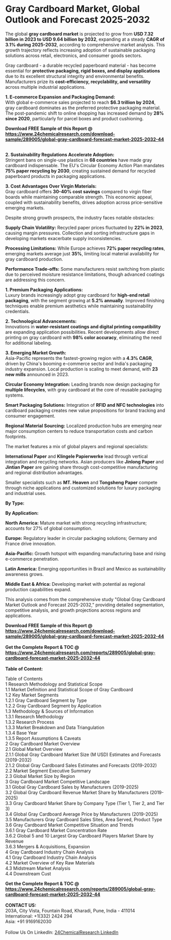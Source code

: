 <h1>Gray Cardboard Market, Global Outlook and Forecast 2025-2032</h1><p>The global <strong>gray cardboard market</strong> is projected to grow from <strong>USD 7.32 billion in 2023 to USD 9.64 billion by 2032</strong>, expanding at a steady <strong>CAGR of 3.1% during 2025-2032</strong>, according to comprehensive market analysis. This growth trajectory reflects increasing adoption of sustainable packaging solutions across retail, electronics, and consumer goods sectors.</p><p>Gray cardboard - a durable recycled paperboard material - has become essential for <strong>protective packaging, rigid boxes, and display applications</strong> due to its excellent structural integrity and environmental benefits. Manufacturers prize its <strong>cost-efficiency, recyclability, and versatility</strong> across multiple industrial applications.</p><p><strong>1. E-commerce Expansion and Packaging Demand:</strong><br>
With global e-commerce sales projected to reach <strong>$6.3 trillion by 2024</strong>, gray cardboard dominates as the preferred protective packaging material. The post-pandemic shift to online shopping has increased demand by <strong>28% since 2020</strong>, particularly for parcel boxes and product cushioning.</p><div><b>Download FREE Sample of this Report @ 
            <a href="https://www.24chemicalresearch.com/download-sample/289005/global-gray-cardboard-forecast-market-2025-2032-44">
            https://www.24chemicalresearch.com/download-sample/289005/global-gray-cardboard-forecast-market-2025-2032-44</a></b></div><br><p><strong>2. Sustainability Regulations Accelerate Adoption:</strong><br>
Stringent bans on single-use plastics in <strong>68 countries</strong> have made gray cardboard indispensable. The EU's Circular Economy Action Plan mandates <strong>75% paper recycling by 2030</strong>, creating sustained demand for recycled paperboard products in packaging applications.</p><p><strong>3. Cost Advantages Over Virgin Materials:</strong><br>
Gray cardboard offers <strong>30-40% cost savings</strong> compared to virgin fiber boards while maintaining comparable strength. This economic appeal, coupled with sustainability benefits, drives adoption across price-sensitive emerging markets.</p><p>Despite strong growth prospects, the industry faces notable obstacles:</p><p><strong>Supply Chain Volatility:</strong> Recycled paper prices fluctuated by <strong>22% in 2023</strong>, causing margin pressures. Collection and sorting infrastructure gaps in developing markets exacerbate supply inconsistencies.</p><p><strong>Processing Limitations:</strong> While Europe achieves <strong>72% paper recycling rates</strong>, emerging markets average just <strong>35%</strong>, limiting local material availability for gray cardboard production.</p><p><strong>Performance Trade-offs:</strong> Some manufacturers resist switching from plastic due to perceived moisture resistance limitations, though advanced coatings are addressing this concern.</p><p><strong>1. Premium Packaging Applications:</strong><br>
Luxury brands increasingly adopt gray cardboard for <strong>high-end retail packaging</strong>, with the segment growing at <strong>5.2% annually</strong>. Improved finishing techniques enable premium aesthetics while maintaining sustainability credentials.</p><p><strong>2. Technological Advancements:</strong><br>
Innovations in <strong>water-resistant coatings and digital printing compatibility</strong> are expanding application possibilities. Recent developments allow direct printing on gray cardboard with <strong>98% color accuracy</strong>, eliminating the need for additional labeling.</p><p><strong>3. Emerging Market Growth:</strong><br>
Asia-Pacific represents the fastest-growing region with a <strong>4.3% CAGR</strong>, driven by China's booming e-commerce sector and India's packaging industry expansion. Local production is scaling to meet demand, with <strong>23 new mills</strong> announced in 2023.</p><p><strong>Circular Economy Integration:</strong> Leading brands now design packaging for <strong>multiple lifecycles</strong>, with gray cardboard at the core of reusable packaging systems.</p><p><strong>Smart Packaging Solutions:</strong> Integration of <strong>RFID and NFC technologies</strong> into cardboard packaging creates new value propositions for brand tracking and consumer engagement.</p><p><strong>Regional Material Sourcing:</strong> Localized production hubs are emerging near major consumption centers to reduce transportation costs and carbon footprints.</p><p>The market features a mix of global players and regional specialists:</p><p><strong>International Paper</strong> and <strong>Klingele Papierwerke</strong> lead through vertical integration and recycling networks. Asian producers like <strong>Jinlong Paper</strong> and <strong>Jintian Paper</strong> are gaining share through cost-competitive manufacturing and regional distribution advantages.</p><p>Smaller specialists such as <strong>MT. Heaven</strong> and <strong>Tongsheng Paper</strong> compete through niche applications and customized solutions for luxury packaging and industrial uses.</p><p><strong>By Type:</strong></p><p><strong>By Application:</strong></p><p><strong>North America:</strong> Mature market with strong recycling infrastructure; accounts for 27% of global consumption.</p><p><strong>Europe:</strong> Regulatory leader in circular packaging solutions; Germany and France drive innovation.</p><p><strong>Asia-Pacific:</strong> Growth hotspot with expanding manufacturing base and rising e-commerce penetration.</p><p><strong>Latin America:</strong> Emerging opportunities in Brazil and Mexico as sustainability awareness grows.</p><p><strong>Middle East &amp; Africa:</strong> Developing market with potential as regional production capabilities expand.</p><p>This analysis comes from the comprehensive study "Global Gray Cardboard Market Outlook and Forecast 2025-2032," providing detailed segmentation, competitive analysis, and growth projections across regions and applications.</p><div><b>Download FREE Sample of this Report @ 
            <a href="https://www.24chemicalresearch.com/download-sample/289005/global-gray-cardboard-forecast-market-2025-2032-44">
            https://www.24chemicalresearch.com/download-sample/289005/global-gray-cardboard-forecast-market-2025-2032-44</a></b></div><br><div><b>Get the Complete Report & TOC @ 
            <a href="https://www.24chemicalresearch.com/reports/289005/global-gray-cardboard-forecast-market-2025-2032-44">
            https://www.24chemicalresearch.com/reports/289005/global-gray-cardboard-forecast-market-2025-2032-44</a></b></div><br>
            <b>Table of Content:</b><p>Table of Contents<br />
1 Research Methodology and Statistical Scope<br />
1.1 Market Definition and Statistical Scope of Gray Cardboard<br />
1.2 Key Market Segments<br />
1.2.1 Gray Cardboard Segment by Type<br />
1.2.2 Gray Cardboard Segment by Application<br />
1.3 Methodology & Sources of Information<br />
1.3.1 Research Methodology<br />
1.3.2 Research Process<br />
1.3.3 Market Breakdown and Data Triangulation<br />
1.3.4 Base Year<br />
1.3.5 Report Assumptions & Caveats<br />
2 Gray Cardboard Market Overview<br />
2.1 Global Market Overview<br />
2.1.1 Global Gray Cardboard Market Size (M USD) Estimates and Forecasts (2019-2032)<br />
2.1.2 Global Gray Cardboard Sales Estimates and Forecasts (2019-2032)<br />
2.2 Market Segment Executive Summary<br />
2.3 Global Market Size by Region<br />
3 Gray Cardboard Market Competitive Landscape<br />
3.1 Global Gray Cardboard Sales by Manufacturers (2019-2025)<br />
3.2 Global Gray Cardboard Revenue Market Share by Manufacturers (2019-2025)<br />
3.3 Gray Cardboard Market Share by Company Type (Tier 1, Tier 2, and Tier 3)<br />
3.4 Global Gray Cardboard Average Price by Manufacturers (2019-2025)<br />
3.5 Manufacturers Gray Cardboard Sales Sites, Area Served, Product Type<br />
3.6 Gray Cardboard Market Competitive Situation and Trends<br />
3.6.1 Gray Cardboard Market Concentration Rate<br />
3.6.2 Global 5 and 10 Largest Gray Cardboard Players Market Share by Revenue<br />
3.6.3 Mergers & Acquisitions, Expansion<br />
4 Gray Cardboard Industry Chain Analysis<br />
4.1 Gray Cardboard Industry Chain Analysis<br />
4.2 Market Overview of Key Raw Materials<br />
4.3 Midstream Market Analysis<br />
4.4 Downstream Cust</p><div><b>Get the Complete Report & TOC @ 
            <a href="https://www.24chemicalresearch.com/reports/289005/global-gray-cardboard-forecast-market-2025-2032-44">
            https://www.24chemicalresearch.com/reports/289005/global-gray-cardboard-forecast-market-2025-2032-44</a></b></div><br><b>CONTACT US:</b><br>
            203A, City Vista, Fountain Road, Kharadi, Pune, India - 411014<br>
            International: +1(332) 2424 294<br>
            Asia: +91 9169162030 <br><br>
            Follow Us On LinkedIn: <a href="https://www.linkedin.com/company/24chemicalresearch/">24ChemicalResearch LinkedIn</a>